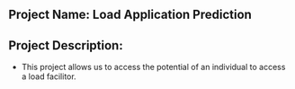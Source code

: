 ## Project Name: Load Application Prediction

## Project Description:
- This project allows us to access the potential of an individual to access a load facilitor.

